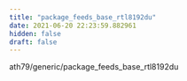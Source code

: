 ```yaml
---
title: "package_feeds_base_rtl8192du"
date: 2021-06-20 22:23:59.882961
hidden: false
draft: false
---
```


ath79/generic/package_feeds_base_rtl8192du

